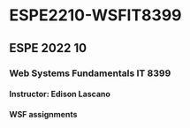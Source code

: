 # ESPE2210-WSFIT8399
## ESPE 2022 10 
### Web Systems Fundamentals  IT 8399
#### Instructor: Edison Lascano
#### WSF  assignments
